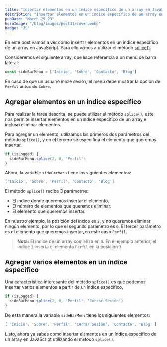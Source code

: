 ```yaml
---
title: "Insertar elementos en un índice específico de un array en JavaScript"
description: "Insertar elementos en un índice específico de un array en JavaScript"
pubDate: "March 29 23"
heroImage: "/blog/images/post31/cover.webp"
badge: "JS"
---
```


En este post vamos a ver como insertar elementos en un índice específico de un array en JavaScript. Para ello vamos a utilizar el método [splice()](https://developer.mozilla.org/es/docs/Web/JavaScript/Reference/Global_Objects/Array/splice).

Consideremos el siguiente array, que hace referencia a un menú de barra lateral:

```js
const sideBarMenu = ['Inicio', 'Sobre', 'Contacto', 'Blog']
```

En caso de que un usuario inicie sesión, el menú debe mostrar la opción de `Perfil` antes de `Sobre`.

## Agregar elementos en un índice específico

Para realizar la tarea descrita, se puede utilizar el método `splice()`, este nos permite insertar elementos en un índice específico de un array e incluso eliminar elementos.

Para agregar un elemento, utilizamos los primeros dos parámetros del método `splice()`, y en el tercero se especifica el elemento que queremos insertar.

```js
if (isLogged) {
  sideBarMenu.splice(2, 0, 'Perfil')
}
```

Ahora, la variable `sideBarMenu` tiene los siguientes elementos:

```js
['Inicio', 'Sobre', 'Perfil', 'Contacto', 'Blog']
```

El método `splice()` recibe 3 parámetros:

- El índice donde queremos insertar el elemento.
- El número de elementos que queremos eliminar.
- El elemento que queremos insertar.

En nuestro ejemplo, la posición del índice es `2`, y no queremos eliminar ningún elemento, por lo que el segundo parámetro es `0`. El tercer parámetro es el elemento que queremos insertar, en este caso `Perfil`.

> **Nota:** El índice de un array comienza en `0`. En el ejemplo anterior, el índice `2` inserta el elemento `Perfil` en la posición `3`.

## Agregar varios elementos en un índice específico

Una característica interesante del método `splice()` es que podemos insertar varios elementos a partir de un índice específico.

```js
if (isLogged) {
  sideBarMenu.splice(2, 0, 'Perfil', 'Cerrar Sesión')
}
```

De esta manera la variable `sideBarMenu` tiene los siguientes elementos:

```js
[ 'Inicio', 'Sobre', 'Perfil', 'Cerrar Sesión', 'Contacto', 'Blog' ]
```

Listo, ahora ya sabes como insertar elementos en un índice específico de un array en JavaScript utilizando el método `splice()`.